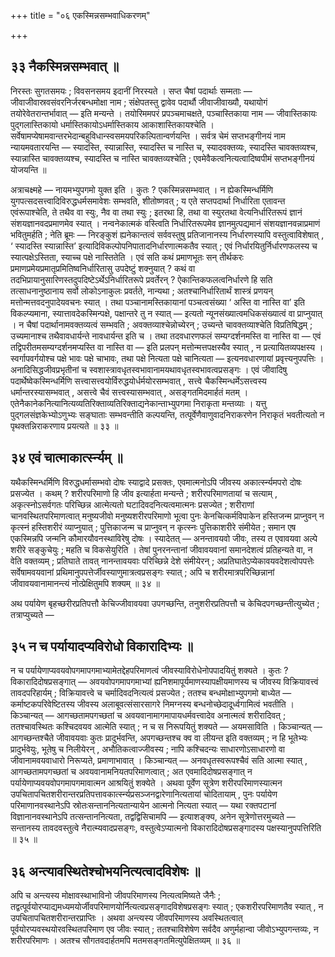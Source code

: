 +++
title = "०६ एकस्मिन्नसम्भवाधिकरणम्"

+++

## ३३ नैकस्मिन्नसम्भवात् ॥

निरस्तः सुगतसमयः ; विवसनसमय इदानीं निरस्यते । सप्त चैषां पदार्थाः सम्मताः — जीवाजीवास्रवसंवरनिर्जरबन्धमोक्षा नाम ; संक्षेपतस्तु द्वावेव पदार्थौ जीवाजीवाख्यौ, यथायोगं तयोरेवेतरान्तर्भावात् — इति मन्यन्ते । तयोरिममपरं प्रपञ्चमाचक्षते, पञ्चास्तिकाया नाम — जीवास्तिकायः पुद्गलास्तिकायो धर्मास्तिकायोऽधर्मास्तिकाय आकाशास्तिकायश्चेति । सर्वेषामप्येषामवान्तरभेदान्बहुविधान्स्वसमयपरिकल्पितान्वर्णयन्ति । सर्वत्र चेमं सप्तभङ्गीनयं नाम न्यायमवतारयन्ति — स्यादस्ति, स्यान्नास्ति, स्यादस्ति च नास्ति च, स्यादवक्तव्यः, स्यादस्ति चावक्तव्यश्च, स्यान्नास्ति चावक्तव्यश्च, स्यादस्ति च नास्ति चावक्तव्यश्चेति ; एवमेवैकत्वनित्यत्वादिष्वपीमं सप्तभङ्गीनयं योजयन्ति ॥

अत्राचक्ष्महे — नायमभ्युपगमो युक्त इति । कुतः ? एकस्मिन्नसम्भवात् । न ह्येकस्मिन्धर्मिणि युगपत्सदसत्त्वादिविरुद्धधर्मसमावेशः सम्भवति, शीतोष्णवत् ; य एते सप्तपदार्था निर्धारिता एतावन्त एवंरूपाश्चेति, ते तथैव वा स्युः, नैव वा तथा स्युः ; इतरथा हि, तथा वा स्युरतथा वेत्यनिर्धारितरूपं ज्ञानं संशयज्ञानवदप्रमाणमेव स्यात् । नन्वनेकात्मकं वस्त्विति निर्धारितरूपमेव ज्ञानमुत्पद्यमानं संशयज्ञानवन्नाप्रमाणं भवितुमर्हति ; नेति ब्रूमः — निरङ्कुशं ह्यनेकान्तत्वं सर्ववस्तुषु प्रतिजानानस्य निर्धारणस्यापि वस्तुत्वाविशेषात् , ‘ स्यादस्ति स्यान्नास्ति’ इत्यादिविकल्पोपनिपातादनिर्धारणात्मकतैव स्यात् ; एवं निर्धारयितुर्निर्धारणफलस्य च स्यात्पक्षेऽस्तिता, स्याच्च पक्षे नास्तितेति । एवं सति कथं प्रमाणभूतः सन् तीर्थकरः प्रमाणप्रमेयप्रमातृप्रमितिष्वनिर्धारितासु उपदेष्टुं शक्नुयात् ? कथं वा तदभिप्रायानुसारिणस्तदुपदिष्टेऽर्थेऽनिर्धारितरूपे प्रवर्तेरन् ? ऐकान्तिकफलत्वनिर्धारणे हि सति तत्साधनानुष्ठानाय सर्वो लोकोऽनाकुलः प्रवर्तते, नान्यथा ; अतश्चानिर्धारितार्थं शास्त्रं प्रणयन् मत्तोन्मत्तवदनुपादेयवचनः स्यात् । तथा पञ्चानामस्तिकायानां पञ्चत्वसंख्या ‘ अस्ति वा नास्ति वा’ इति विकल्प्यमाना, स्यात्तावदेकस्मिन्पक्षे, पक्षान्तरे तु न स्यात् — इत्यतो न्यूनसंख्यात्वमधिकसंख्यात्वं वा प्राप्नुयात् । न चैषां पदार्थानामवक्तव्यत्वं सम्भवति ; अवक्तव्याश्चेन्नोच्येरन् ; उच्यन्ते चावक्तव्याश्चेति विप्रतिषिद्धम् ; उच्यमानाश्च तथैवावधार्यन्ते नावधार्यन्त इति च । तथा तदवधारणफलं सम्यग्दर्शनमस्ति वा नास्ति वा — एवं तद्विपरीतमसम्यग्दर्शनमप्यस्ति वा नास्ति वा — इति प्रलपन् मत्तोन्मत्तपक्षस्यैव स्यात् , न प्रत्यायितव्यपक्षस्य । स्वर्गापवर्गयोश्च पक्षे भावः पक्षे चाभावः, तथा पक्षे नित्यता पक्षे चानित्यता — इत्यनवधारणायां प्रवृत्त्यनुपपत्तिः । अनादिसिद्धजीवप्रभृतीनां च स्वशास्त्रावधृतस्वभावानामयथावधृतस्वभावत्वप्रसङ्गः । एवं जीवादिषु पदार्थेष्वेकस्मिन्धर्मिणि सत्त्वासत्त्वयोर्विरुद्धयोर्धर्मयोरसम्भवात् , सत्त्वे चैकस्मिन्धर्मेऽसत्त्वस्य धर्मान्तरस्यासम्भवात् , असत्त्वे चैवं सत्त्वस्यासम्भवात् , असङ्गतमिदमार्हतं मतम् । एतेनैकानेकनित्यानित्यव्यतिरिक्ताव्यतिरिक्ताद्यनेकान्ताभ्युपगमा निराकृता मन्तव्याः । यत्तु पुद्गलसंज्ञकेभ्योऽणुभ्यः सङ्घाताः सम्भवन्तीति कल्पयन्ति, तत्पूर्वेणैवाणुवादनिराकरणेन निराकृतं भवतीत्यतो न पृथक्तन्निराकरणाय प्रयत्यते ॥ ३३ ॥

## ३४ एवं चात्माकार्त्स्न्यम् ॥

यथैकस्मिन्धर्मिणि विरुद्धधर्मासम्भवो दोषः स्याद्वादे प्रसक्तः, एवमात्मनोऽपि जीवस्य अकार्त्स्न्यमपरो दोषः प्रसज्येत । कथम् ? शरीरपरिमाणो हि जीव इत्यार्हता मन्यन्ते ; शरीरपरिमाणतायां च सत्याम् , अकृत्स्नोऽसर्वगतः परिच्छिन्न आत्मेत्यतो घटादिवदनित्यत्वमात्मनः प्रसज्येत ; शरीराणां चानवस्थितपरिमाणत्वात् मनुष्यजीवो मनुष्यशरीरपरिमाणो भूत्वा पुनः केनचित्कर्मविपाकेन हस्तिजन्म प्राप्नुवन् न कृत्स्नं हस्तिशरीरं व्याप्नुयात् ; पुत्तिकाजन्म च प्राप्नुवन् न कृत्स्नः पुत्तिकाशरीरे संमीयेत ; समान एष एकस्मिन्नपि जन्मनि कौमारयौवनस्थाविरेषु दोषः । स्यादेतत् — अनन्तावयवो जीवः, तस्य त एवावयवा अल्पे शरीरे सङ्कुचेयुः ; महति च विकसेयुरिति । तेषां पुनरनन्तानां जीवावयवानां समानदेशत्वं प्रतिहन्यते वा, न वेति वक्तव्यम् ; प्रतिघाते तावत् नानन्तावयवाः परिच्छिन्ने देशे संमीयेरन् ; अप्रतिघातेऽप्येकावयवदेशत्वोपपत्तेः सर्वेषामवयवानां प्रथिमानुपपत्तेर्जीवस्याणुमात्रत्वप्रसङ्गः स्यात् ; अपि च शरीरमात्रपरिच्छिन्नानां जीवावयवानामानन्त्यं नोत्प्रेक्षितुमपि शक्यम् ॥ ३४ ॥

अथ पर्यायेण बृहच्छरीरप्रतिपत्तौ केचिज्जीवावयवा उपगच्छन्ति, तनुशरीरप्रतिपत्तौ च केचिदपगच्छन्तीत्युच्येत ; तत्राप्युच्यते —

## ३५ न च पर्यायादप्यविरोधो विकारादिभ्यः ॥

न च पर्यायेणाप्यवयवोपगमापगमाभ्यामेतद्देहपरिमाणत्वं जीवस्याविरोधेनोपपादयितुं शक्यते । कुतः ? विकारादिदोषप्रसङ्गात् — अवयवोपगमापगमाभ्यां ह्यनिशमापूर्यमाणस्यापक्षीयमाणस्य च जीवस्य विक्रियावत्त्वं तावदपरिहार्यम् ; विक्रियावत्त्वे च चर्मादिवदनित्यत्वं प्रसज्येत ; ततश्च बन्धमोक्षाभ्युपगमो बाध्येत — कर्माष्टकपरिवेष्टितस्य जीवस्य अलाबूवत्संसारसागरे निमग्नस्य बन्धनोच्छेदादूर्ध्वगामित्वं भवतीति । किञ्चान्यत् — आगच्छतामपगच्छतां च अवयवानामागमापायधर्मवत्त्वादेव अनात्मत्वं शरीरादिवत् ; ततश्चावस्थितः कश्चिदवयव आत्मेति स्यात् ; न च स निरूपयितुं शक्यते — अयमसाविति । किञ्चान्यत् — आगच्छन्तश्चैते जीवावयवाः कुतः प्रादुर्भवन्ति, अपगच्छन्तश्च क्व वा लीयन्त इति वक्तव्यम् ; न हि भूतेभ्यः प्रादुर्भवेयुः, भूतेषु च निलीयेरन् , अभौतिकत्वाज्जीवस्य ; नापि कश्चिदन्यः साधारणोऽसाधारणो वा जीवानामवयवाधारो निरूप्यते, प्रमाणाभावात् । किञ्चान्यत् — अनवधृतस्वरूपश्चैवं सति आत्मा स्यात् , आगच्छतामपगच्छतां च अवयवानामनियतपरिमाणत्वात् ; अत एवमादिदोषप्रसङ्गात् न पर्यायेणाप्यवयवोपगमापगमावात्मन आश्रयितुं शक्येते । अथवा पूर्वेण सूत्रेण शरीरपरिमाणस्यात्मन उपचितापचितशरीरान्तरप्रतिपत्तावकार्त्स्न्यप्रसञ्जनद्वारेणानित्यतायां चोदितायाम् , पुनः पर्यायेण परिमाणानवस्थानेऽपि स्रोतःसन्ताननित्यतान्यायेन आत्मनो नित्यता स्यात् — यथा रक्तपटानां विज्ञानानवस्थानेऽपि तत्सन्ताननित्यता, तद्वद्विसिचामपि — इत्याशङ्क्य, अनेन सूत्रेणोत्तरमुच्यते — सन्तानस्य तावदवस्तुत्वे नैरात्म्यवादप्रसङ्गः, वस्तुत्वेऽप्यात्मनो विकारादिदोषप्रसङ्गादस्य पक्षस्यानुपपत्तिरिति ॥ ३५ ॥

## ३६ अन्त्यावस्थितेश्चोभयनित्यत्वादविशेषः ॥

अपि च अन्त्यस्य मोक्षावस्थाभाविनो जीवपरिमाणस्य नित्यत्वमिष्यते जैनैः ; तद्वत्पूर्वयोरप्याद्यमध्यमयोर्जीवपरिमाणयोर्नित्यत्वप्रसङ्गादविशेषप्रसङ्गः स्यात् ; एकशरीरपरिमाणतैव स्यात् , न उपचितापचितशरीरान्तरप्राप्तिः । अथवा अन्त्यस्य जीवपरिमाणस्य अवस्थितत्वात् पूर्वयोरप्यवस्थयोरवस्थितपरिमाण एव जीवः स्यात् ; ततश्चाविशेषेण सर्वदैव अणुर्महान्वा जीवोऽभ्युपगन्तव्यः, न शरीरपरिमाणः । अतश्च सौगतवदार्हतमपि मतमसङ्गतमित्युपेक्षितव्यम् ॥ ३६ ॥
